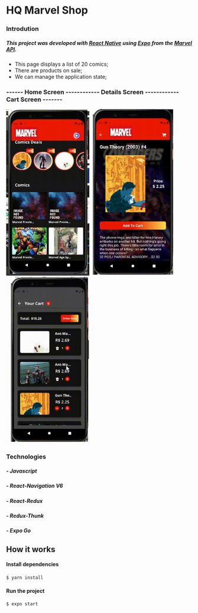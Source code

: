 # HQ Marvel Shop


### Introdution

##### This project was developed with [React Native](https://reactnative.dev/) using [Expo](https://expo.dev/) from the [Marvel API](https://developer.marvel.com/). 

- This page displays a list of 20 comics;
- There are products on sale;
- We can manage the application state;


### ------ Home Screen  ------------ Details Screen  ------------ Cart Screen -------

<div alignItem="end">
  <img width="225" height="450" src="src/assets/toReadME/2021-09-02 00-02-22 (online-video-cutter.com).gif">
  
  <img width="225" height="450" src="src/assets/toReadME/2021-09-02 00-03-00 (online-video-cutter.com).gif">
  
  <img width="225" height="450" src="src/assets/toReadME/2021-09-02 00-04-06 (online-video-cutter.com).gif">
 </div> 

### Technologies

##### - Javascript
##### - React-Navigation V6
##### - React-Redux
##### - Redux-Thunk
##### - Expo Go

## How it works

#### Install dependencies
    
    $ yarn install

#### Run the project

    $ expo start
